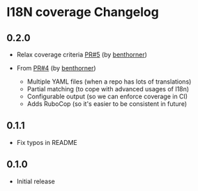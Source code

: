 I18N coverage Changelog
=======================

0.2.0
-----

- Relax coverage criteria [PR#5](https://github.com/hiptest/i18n-coverage/pull/5) (by [benthorner](https://github.com/benthorner))

- From [PR#4](https://github.com/hiptest/i18n-coverage/pull/4) (by [benthorner](https://github.com/benthorner))
  - Multiple YAML files (when a repo has lots of translations)
  - Partial matching (to cope with advanced usages of I18n)
  - Configurable output (so we can enforce coverage in CI)
  - Adds RuboCop (so it's easier to be consistent in future)

0.1.1
-----

 - Fix typos in README

0.1.0
-----

 - Initial release
